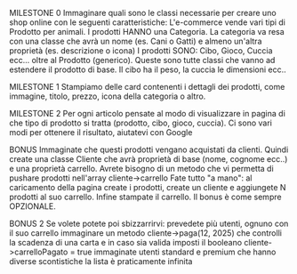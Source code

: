 MILESTONE 0
Immaginare quali sono le classi necessarie per creare uno shop online con le seguenti caratteristiche:
L'e-commerce vende vari tipi di Prodotto per animali.
I prodotti HANNO una Categoria. La categoria va resa con una classe che avrà un nome (es. Cani o Gatti) e almeno un'altra proprietà (es. descrizione o icona)
I prodotti SONO: Cibo, Gioco, Cuccia ecc... oltre al Prodotto (generico). Queste sono tutte classi che vanno ad estendere il prodotto di base. Il cibo ha il peso, la cuccia le dimensioni ecc..

MILESTONE 1
Stampiamo delle card contenenti i dettagli dei prodotti, come immagine, titolo, prezzo, icona della categoria o altro.

MILESTONE 2
Per ogni articolo pensate al modo di visualizzare in pagina di che tipo di prodotto si tratta (prodotto, cibo, gioco, cuccia). Ci sono vari modi per ottenere il risultato, aiutatevi con Google

BONUS
Immaginate che questi prodotti vengano acquistati da clienti.
Quindi create una classe Cliente che avrà proprietà di base (nome, cognome ecc..) e una proprietà carrello.
Avrete bisogno di un metodo che vi permetta di pushare prodotti nell'array cliente->carrello
Fate tutto "a mano": al caricamento della pagina create i prodotti, create un cliente e aggiungete N prodotti al suo carrello. Infine stampate il carrello.
Il bonus è come sempre OPZIONALE.

BONUS 2
Se volete potete poi sbizzarrirvi:
prevedete più utenti, ognuno con il suo carrello
immaginare un metodo cliente->paga(12, 2025) che controlli la scadenza di una carta e in caso sia valida imposti il booleano cliente->carrelloPagato = true
immaginate utenti standard e premium che hanno diverse scontistiche
la lista è praticamente infinita
